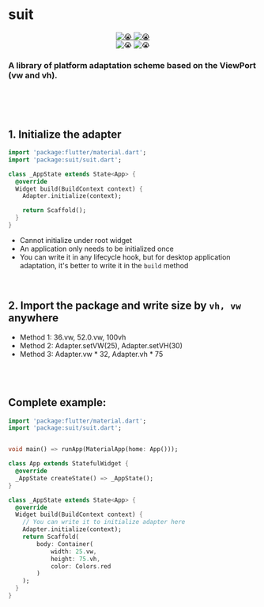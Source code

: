 # suit

<div align="center">
    <a href="https://space.bilibili.com/264346349">
        <img src="https://img.shields.io/badge/bilibili-魔咔啦咔-blueviolet" alt="😭" />
    </a>
    <a href="https://github.com/ggdream/suit">
        <img src="https://img.shields.io/badge/GitHub-魔咔啦咔-ff69b4" alt="😭" />
    </a>
</div>
<div align="center">
    <img src="https://img.shields.io/badge/Platforms-Windows,Linux,MacOS,Android,IOS,Web-009688" alt="😭" />
    <img src="https://img.shields.io/badge/Mode-all-3949ab" alt="😭" />
</div>

### A library of platform adaptation scheme based on the ViewPort (vw and vh).

<br/>
<br/>
<br/>

## 1. Initialize the adapter
~~~dart
import 'package:flutter/material.dart';
import 'package:suit/suit.dart';

class _AppState extends State<App> {
  @override
  Widget build(BuildContext context) {
    Adapter.initialize(context);

    return Scaffold();
  }
}
~~~
 - Cannot initialize under root widget
 - An application only needs to be initialized once
 - You can write it in any lifecycle hook, but for desktop application adaptation, it's better to write it in the `build` method

<br/>

## 2. Import the package and write size by `vh, vw` anywhere
- Method 1: 36.vw, 52.0.vw, 100vh
- Method 2: Adapter.setVW(25), Adapter.setVH(30)
- Method 3: Adapter.vw * 32, Adapter.vh * 75

<br/>
<br/>

## Complete example:

~~~dart
import 'package:flutter/material.dart';
import 'package:suit/suit.dart';


void main() => runApp(MaterialApp(home: App()));

class App extends StatefulWidget {
  @override
  _AppState createState() => _AppState();
}

class _AppState extends State<App> {
  @override
  Widget build(BuildContext context) {
    // You can write it to initialize adapter here
    Adapter.initialize(context);
    return Scaffold(
        body: Container(
            width: 25.vw,
            height: 75.vh,
            color: Colors.red
        )
    );
  }
}

~~~
